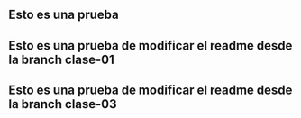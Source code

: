 ## Esto es una prueba

## Esto es una prueba de modificar el readme desde la branch clase-01

## Esto es una prueba de modificar el readme desde la branch clase-03
